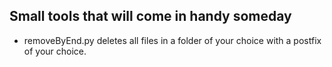 ## Small tools that will come in handy someday

- removeByEnd.py deletes all files in a folder of your choice with a postfix of your choice.
